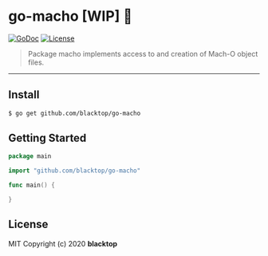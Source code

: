 # go-macho [WIP] 🚧

[![GoDoc](https://godoc.org/github.com/blacktop/go-macho?status.svg)](https://pkg.go.dev/github.com/blacktop/go-macho) [![License](http://img.shields.io/:license-mit-blue.svg)](http://doge.mit-license.org)

> Package macho implements access to and creation of Mach-O object files.

---

## Install

```bash
$ go get github.com/blacktop/go-macho
```

## Getting Started

```go
package main

import "github.com/blacktop/go-macho"

func main() {

}
```

## License

MIT Copyright (c) 2020 **blacktop**
